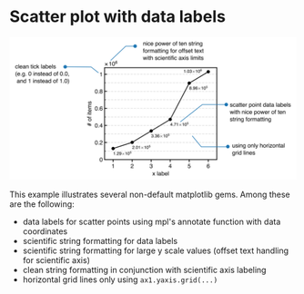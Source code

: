 # Scatter plot with data labels

![Demo](./demo/composition_per_2021-02-22.png)

This example illustrates several non-default matplotlib gems. Among these are the following:
* data labels for scatter points using mpl's annotate function with data coordinates
* scientific string formatting for data labels
* scientific string formatting for large y scale values (offset text handling for scientific axis)
* clean string formatting in conjunction with scientific axis labeling
* horizontal grid lines only using `ax1.yaxis.grid(...)`
